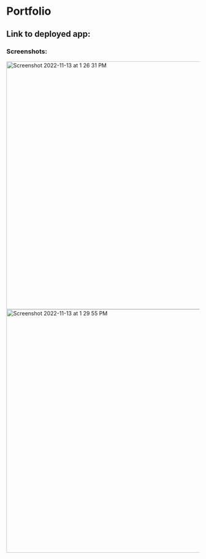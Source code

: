 # Portfolio

## Link to deployed app:

### Screenshots:
<img width="648" alt="Screenshot 2022-11-13 at 1 26 31 PM" src="https://user-images.githubusercontent.com/106256478/201538249-6e7db7fa-9e5b-4613-8be7-5b41336c22a6.png">
<img width="636" alt="Screenshot 2022-11-13 at 1 29 55 PM" src="https://user-images.githubusercontent.com/106256478/201538251-be0e664c-5672-465e-b9bf-257be11abdcb.png">
